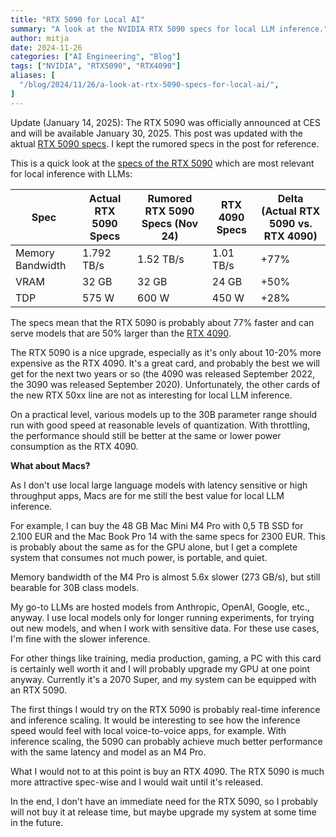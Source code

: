 ```yaml
---
title: "RTX 5090 for Local AI"
summary: "A look at the NVIDIA RTX 5090 specs for local LLM inference."
author: mitja
date: 2024-11-26
categories: ["AI Engineering", "Blog"]
tags: ["NVIDIA", "RTX5090", "RTX4090"]
aliases: [
  "/blog/2024/11/26/a-look-at-rtx-5090-specs-for-local-ai/", 
]
---
```


Update (January 14, 2025): The RTX 5090 was officially announced at CES and will be available January 30, 2025. This post was updated with the aktual [RTX 5090 specs](https://www.nvidia.com/de-de/geforce/graphics-cards/50-series/rtx-5090/). I kept the rumored specs in the post for reference.

This is a quick look at the [specs of the RTX 5090](https://www.tomshardware.com/pc-components/gpus/leak-claims-rtx-5090-has-600w-tgp-rtx-5080-hits-400w-up-to-21760-cores-32gb-vram-512-bit-bus) which are most relevant for local inference with LLMs:

|Spec|Actual RTX 5090 Specs|Rumored RTX 5090 Specs (Nov 24)|RTX 4090 Specs|Delta (Actual RTX 5090 vs. RTX 4090)|
|--|--|--|--|--|
|Memory Bandwidth|1.792 TB/s|1.52 TB/s|1.01 TB/s|+77%|
|VRAM|32 GB|32 GB|24 GB|+50%|
|TDP|575 W|600 W|450 W|+28%|

The specs mean that the RTX 5090 is probably about 77% faster and can serve models that are 50% larger than the [RTX 4090](https://www.techpowerup.com/gpu-specs/geforce-rtx-4090.c3889). 

The RTX 5090 is a nice upgrade, especially as it's only about 10-20% more expensive as the RTX 4090. It's a great card, and probably the best we will get for the next two years or so (the 4090 was released September 2022, the 3090 was released September 2020). Unfortunately, the other cards of the new RTX 50xx line are not as interesting for local LLM inference.

On a practical level, various models up to the 30B parameter range should run with good speed at reasonable levels of quantization. With throttling, the performance should still be better at the same or lower power consumption as the RTX 4090.

**What about Macs?**

As I don't use local large language models with latency sensitive or high throughput apps, Macs are for me still the best value for local LLM inference. 

For example, I can buy the 48 GB Mac Mini M4 Pro with 0,5 TB SSD for 2.100 EUR and the Mac Book Pro 14 with the same specs for 2300 EUR. This is probably about the same as for the GPU alone, but I get a complete system that consumes not much power, is portable, and quiet. 

Memory bandwidth of the M4 Pro is almost 5.6x slower (273 GB/s), but still bearable for 30B class models. 

My go-to LLMs are hosted models from Anthropic, OpenAI, Google, etc., anyway. I use local models only for longer running experiments, for trying out new models, and when I work with sensitive data. For these use cases, I'm fine with the slower inference.

For other things like training, media production, gaming, a PC with this card is certainly well worth it and I will probably upgrade my GPU at one point anyway. Currently it's a 2070 Super, and my system can be equipped with an RTX 5090.

The first things I would try on the RTX 5090 is probably real-time inference and inference scaling. It would be interesting to see how the inference speed would feel with local voice-to-voice apps, for example.  With inference scaling, the 5090 can probably achieve much better performance with the same latency and model as an M4 Pro.

What I would not to at this point is buy an RTX 4090. The RTX 5090 is much more attractive spec-wise and I would wait until it's released. 

In the end, I don't have an immediate need for the RTX 5090, so I probably will not buy it at release time, but maybe upgrade my system at some time in the future.
